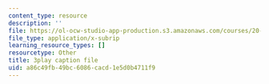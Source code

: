 ```yaml
---
content_type: resource
description: ''
file: https://ol-ocw-studio-app-production.s3.amazonaws.com/courses/20-219-becoming-the-next-bill-nye-writing-and-hosting-the-educational-show-january-iap-2015/a86c49fb49bc6086cacd1e5d0b4711f9_csmoWTVA1GU.srt
file_type: application/x-subrip
learning_resource_types: []
resourcetype: Other
title: 3play caption file
uid: a86c49fb-49bc-6086-cacd-1e5d0b4711f9
---
```

